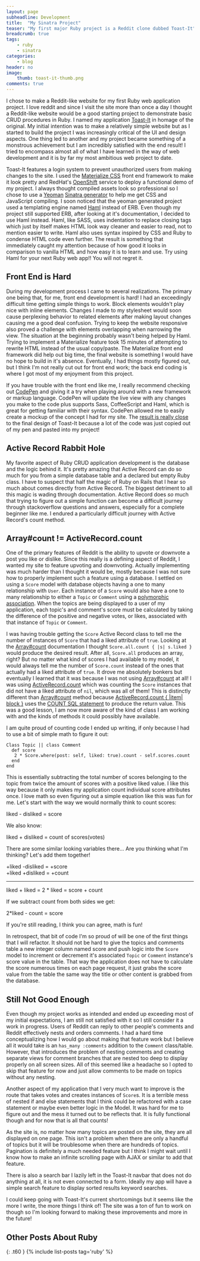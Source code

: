 ```yaml
---
layout: page
subheadline: Development
title:  "My Sinatra Project"
teaser: "My first major Ruby project is a Reddit clone dubbed Toast-It"
breadcrumb: true
tags:
    - ruby
    - sinatra
categories:
    - blog
header: no
image:
    thumb: toast-it-thumb.png
comments: true
---
```

I chose to make a Reddit-like website for my first Ruby web application project. I love reddit and since I visit the site more than once a day I thought a Reddit-like website would be a good starting project to demonstrate basic CRUD procedures in Ruby. I named my application [Toast-It][1] in homage of the original. My initial intention was to make a relatively simple website but as I started to build the project I was increasingly critical of the UI and design aspects. One thing led to another and my project became something of a monstrous achievement but I am incredibly satisfied with the end result! I tried to encompass almost all of what I have learned in the way of web development and it is by far my most ambitious web project to date.

Toast-It features a login system to prevent unauthorized users from making changes to the site. I used the [Materialize CSS][2] front end framework to make it look pretty and RedHat's [OpenShift][3] service to deploy a functional demo of my project. I always thought compiled assets look so professional so I chose to use a [Yeoman][4] [Sinatra generator][5] to help me get CSS and JavaScript compiling. I soon noticed that the yeoman generated project used a templating engine named [Haml][6] instead of ERB. Even though my project still supported ERB, after looking at it's documentation, I decided to use Haml instead. Haml, like SASS, uses indentation to replace closing tags which just by itself makes HTML look way cleaner and easier to read, not to mention easier to write. Haml also uses syntax inspired by CSS and Ruby to condense HTML code even further. The result is something that immediately caught my attention because of how good it looks in comparison to vanilla HTML and how easy it is to learn and use. Try using Haml for your next Ruby web app!! You will not regret it.

## Front End is Hard

During my development process I came to several realizations. The primary one being that, for me, front end development is hard! I had an exceedingly difficult time getting simple things to work. Block elements wouldn't play nice with inline elements. Changes I made to my stylesheet would soon cause perplexing behavior to related elements after making layout changes causing me a good deal confusion. Trying to keep the website responsive also proved a challenge with elements overlapping when narrowing the view. The situation at the beginning probably wasn't being helped by Haml. Trying to implement a Materialize feature took 15 minutes of attempting to rewrite HTML instead of the usual copy/paste. The Materialize front end framework did help out big time, the final website is something I would have no hope to build in it's absence. Eventually, I had things mostly figured out, but I think I'm not really cut out for front end work; the back end coding is where I got most of my enjoyment from this project.

If you have trouble with the front end like me, I really recommend checking out [CodePen][7] and giving it a try when playing around with a new framework or markup language. CodePen will update the live view with any changes you make to the code plus supports Sass, CoffeeScript and Haml, which is great for getting familiar with their syntax. CodePen allowed me to easily create a mockup of the concept I had for my site. The [result is really close][8] to the final design of Toast-It because a lot of the code was just copied out of my pen and pasted into my project!

## Active Record Rabbit Hole

My favorite aspect of Ruby CRUD application development is the database and the logic behind it. It's pretty amazing that Active Record can do so much for you from a simple database table and a declared but empty Ruby class. I have to suspect that half the magic of Ruby on Rails that I hear so much about comes directly from Active Record. The biggest detriment to all this magic is wading through documentation. Active Record does *so* much that trying to figure out a simple function can become a difficult journey through stackoverflow questions and answers, especially for a complete beginner like me. I endured a particularly difficult journey with Active Record's count method.

## Array#count != ActiveRecord.count

One of the primary features of Reddit is the ability to upvote or downvote a post you like or dislike. Since this really is a defining aspect of Reddit, I wanted my site to feature upvoting and downvoting. Actually implementing was much harder than I thought it would be, mostly because I was not sure how to properly implement such a feature using a database. I settled on using a `Score` model with database objects having a one to many relationship with `User`. Each instance of a `Score` would also have a one to many relationship to either a `Topic` or `Comment` using a [polymorphic association][9]. When the topics are being displayed to a user of my application, each topic's and comment's score must be calculated by taking the difference of the positive and negative votes, or likes, associated with that instance of `Topic` or `Comment`.

I was having trouble getting the `Score` Active Record class to tell me the number of instances of `Score` that had a liked attribute of `true`. Looking at the [Array#count][10] documentation I thought `Score.all.count { |s| s.liked }` would produce the desired result. After all, `Score.all` produces an array, right? But no matter what kind of scores I had available to my model, it would always tell me the number of `Score.count` instead of the ones that actually had a liked attribute of `true`. It drove me absolutely bonkers but eventually I learned that it was because I was not using [Array#count][10] at all! I was using [ActiveRecord.count][11] which was counting the `Score` instances that did not have a liked attribute of `nil`, which was all of them! This is distinctly different than [Array#count][10] method because [ActiveRecord.count { \|item\| block }][11] uses the [COUNT SQL statement][12] to produce the return value. This was a good lesson, I am now more aware of the kind of class I am working with and the kinds of methods it could possibly have available.

I am quite proud of counting code I ended up writing, if only because I had to use a bit of simple math to figure it out:

~~~
Class Topic || class Comment
  def score
   2 * Score.where(post: self, liked: true).count - self.scores.count
  end
end
~~~

This is essentially subtracting the total number of scores belonging to the topic from twice the amount of scores with a positive liked value. I like this way because it only makes my application count individual score attributes once. I love math so even figuring out a simple equation like this was fun for me. Let's start with the way we would normally think to count scores:

liked - disliked = score

We also know:

liked + disliked = count of scores(votes)

There are some similar looking variables there... Are you thinking what I'm thinking? Let's add them together!

+liked -disliked = +score  
+liked +disliked = +count

***

liked + liked = 2 * liked = score + count

If we subtract count from both sides we get:

2*liked - count = score

If you're still reading, I think you can agree, math is fun!

In retrospect, that bit of code I'm so proud of will be one of the first things that I will refactor. It should not be hard to give the topics and comments table a new integer column named score and push logic into the `Score` model to increment or decrement it's associated `Topic` or `Comment` instance's score value in the table. That way the application does not have to calculate the score numerous times on each page request, it just grabs the score value from the table the same way the title or other content is grabbed from the database.

## Still Not Good Enough

Even though my project works as intended and ended up exceeding most of my initial expectations, I am still not satisfied with it so I still consider it a work in progress. Users of Reddit can reply to other people's comments and Reddit effectively nests and orders comments. I had a hard time conceptualizing how I would go about making that feature work but I believe all it would take is an `has_many :comments` addition to the `Comment` class/table. However, that introduces the problem of nesting comments and creating separate views for comment branches that are nested too deep to display properly on all screen sizes. All of this seemed like a headache so I opted to skip that feature for now and just allow comments to be made on topics without any nesting.

Another aspect of my application that I very much want to improve is the route that takes votes and creates instances of `Score`s. It is a terrible mess of nested if and else statements that I think could be refactored with a case statement or maybe even better logic in the Model. It was hard for me to figure out and the mess it turned out to be reflects that. It is fully functional though and for now that is all that counts!

As the site is, no matter how many topics are posted on the site, they are all displayed on one page. This isn't a problem when there are only a handful of topics but it will be troublesome when there are hundreds of topics. Pagination is definitely a much needed feature but I think I might wait until I know how to make an infinite scrolling page with AJAX or similar to add that feature.

There is also a search bar I lazily left in the Toast-It navbar that does not do anything at all, it is not even connected to a form. Ideally my app will have a simple search feature to display sorted results keyword searches.

I could keep going with Toast-It's current shortcomings but it seems like the more I write, the more things I think of! The site was a ton of fun to work on though so I'm looking forward to making these improvements and more in the future!

## Other Posts About Ruby
{: .t60 }
{% include list-posts tag='ruby' %}

 [1]: http://ruby-thegands.rhcloud.com/toast-it
 [2]: http://materializecss.com/
 [3]: https://www.openshift.com/
 [4]: http://yeoman.io/
 [5]: https://github.com/therubyc/generator-sinatra-bootstrap
 [6]: http://haml.info/
 [7]: http://codepen.io/
 [8]: http://codepen.io/thegands/pen/ZWpOwd
 [9]: http://guides.rubyonrails.org/association_basics.html#polymorphic-associations
 [10]: http://ruby-doc.org/core-2.2.0/Array.html#method-i-count
 [11]: http://api.rubyonrails.org/classes/ActiveRecord/Calculations.html#method-i-count
 [12]: http://www.techonthenet.com/sql/count.php
